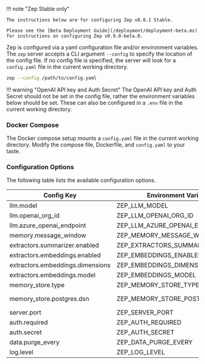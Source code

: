 !!! note "Zep Stable only"

    The instructions below are for configuring Zep v0.8.1 Stable. 

    Please see the [Beta Deployment Guide](/deployment/deployment-beta.ms) for instructions on configuring Zep v0.9.0-beta.0.


Zep is configured via a yaml configuration file and/or environment variables. The `zep` server accepts a CLI argument `--config` to specify the location of the config file. If no config file is specified, the server will look for a `config.yaml` file in the current working directory.

```bash
zep --config /path/to/config.yaml
```

!!! warning "OpenAI API key and Auth Secret"
    The OpenAI API key and Auth Secret should not be set in the config file, rather the environment variables 
    below should be set. These can also be configured in a `.env` file in the current working directory.

### Docker Compose

The Docker compose setup mounts a `config.yaml` file in the current working directory. Modify the compose file, Dockerfile, and `config.yaml` to your taste.

### Configuration Options

The following table lists the available configuration options.

| Config Key                       | Environment Variable             | Default                                                      |
|----------------------------------|----------------------------------|--------------------------------------------------------------|
| llm.model                        | ZEP_LLM_MODEL                    | gpt-3.5-turbo                                                |
| llm.openai_org_id                | ZEP_LLM_OPENAI_ORG_ID            | undefined                                                    |
| llm.azure_openai_endpoint        | ZEP_LLM_AZURE_OPENAI_ENDPOINT    | undefined                                                    |
| memory.message_window            | ZEP_MEMORY_MESSAGE_WINDOW        | 12                                                           |
| extractors.summarizer.enabled    | ZEP_EXTRACTORS_SUMMARIZER_ENABLE | true                                                         |
| extractors.embeddings.enabled    | ZEP_EMBEDDINGS_ENABLED           | true                                                         |
| extractors.embeddings.dimensions | ZEP_EMBEDDINGS_DIMENSIONS        | 1536                                                         |
| extractors.embeddings.model      | ZEP_EMBEDDINGS_MODEL             | AdaEmbeddingV2                                               |
| memory_store.type                | ZEP_MEMORY_STORE_TYPE            | postgres                                                     |
| memory_store.postgres.dsn        | ZEP_MEMORY_STORE_POSTGRES_DSN    | postgres://postgres:postgres@localhost:5432/?sslmode=disable |
| server.port                      | ZEP_SERVER_PORT                  | 8000                                                         |
| auth.required                    | ZEP_AUTH_REQUIRED                | false                                                        |
| auth.secret                      | ZEP_AUTH_SECRET                  | Requires configuration                                       |
| data.purge_every                 | ZEP_DATA_PURGE_EVERY             | 60 (minutes)                                                 |
| log.level                        | ZEP_LOG_LEVEL                    | info                                                         |
